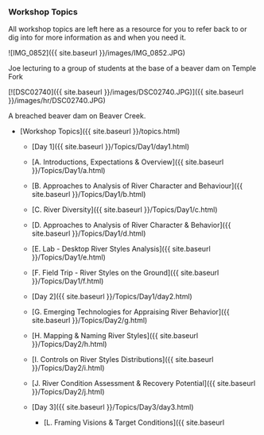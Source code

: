 ### Workshop Topics

All workshop topics are  left here as a resource for you to refer back to or dig into for more information as and when you need it.

![IMG_0852]({{ site.baseurl }}/images/IMG_0852.JPG)

Joe lecturing to a group of students at the base of a beaver dam on Temple Fork 


[![DSC02740]({{ site.baseurl }}/images/DSC02740.JPG)]({{ site.baseurl }}/images/hr/DSC02740.JPG)

A breached beaver dam on Beaver Creek.



* [Workshop Topics]({{ site.baseurl }}/topics.html)
  *   [Day 1]({{ site.baseurl }}/Topics/Day1/day1.html)
    *  [A. Introductions, Expectations & Overview]({{ site.baseurl }}/Topics/Day1/a.html)

    *  [B. Approaches to Analysis of River Character and Behaviour]({{ site.baseurl }}/Topics/Day1/b.html)
    *  [C. River Diversity]({{ site.baseurl }}/Topics/Day1/c.html)
    *  [D. Approaches to Analysis of River Character & Behavior]({{ site.baseurl }}/Topics/Day1/d.html)
    *  [E. Lab - Desktop River Styles Analysis]({{ site.baseurl }}/Topics/Day1/e.html)
    *  [F. Field Trip - River Styles on the Ground]({{ site.baseurl }}/Topics/Day1/f.html)
  *   [Day 2]({{ site.baseurl }}/Topics/Day1/day2.html)
    *	[G. Emerging Technologies for Appraising River Behavior]({{ site.baseurl }}/Topics/Day2/g.html)
    *	[H. Mapping & Naming River Styles]({{ site.baseurl }}/Topics/Day2/h.html)
    *	[I. Controls on River Styles Distributions]({{ site.baseurl }}/Topics/Day2/i.html)
    *	[J. River Condition Assessment & Recovery Potential]({{ site.baseurl }}/Topics/Day2/j.html)
   *   [Day 3]({{ site.baseurl }}/Topics/Day3/day3.html)
        *   [L. Framing Visions & Target Conditions]({{ site.baseurl 

